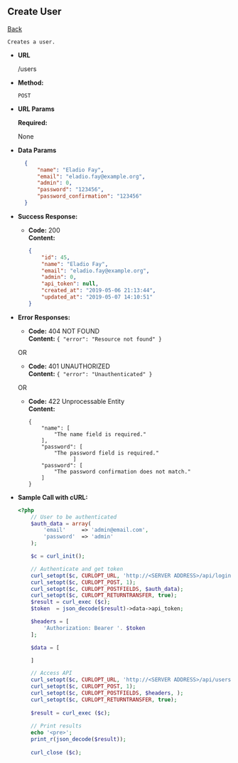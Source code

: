 **Create User** 
  ----
   [Back](endpoints.md)
   
    Creates a user.
  
  * **URL**
  
    /users
  
  * **Method:**
  
    `POST`
    
  *  **URL Params**
  
     **Required:**
   
     None  
  
  * **Data Params**
  
    ```json
      { 
          "name": "Eladio Fay",
          "email": "eladio.fay@example.org",
          "admin": 0,
          "password": "123456",
          "password_confirmation": "123456"
      }
      ```
  
  * **Success Response:**
  
    * **Code:** 200 <br />
      **Content:** 
      ```json
      { 
          "id": 45,
          "name": "Eladio Fay",
          "email": "eladio.fay@example.org",
          "admin": 0,
          "api_token": null,
          "created_at": "2019-05-06 21:13:44",
          "updated_at": "2019-05-07 14:10:51"
      }
      ```
   
  * **Error Responses:**
  
    * **Code:** 404 NOT FOUND <br />
      **Content:** `{ "error": "Resource not found" }`
  
    OR
  
    * **Code:** 401 UNAUTHORIZED <br />
      **Content:** `{ "error": "Unauthenticated" }`
      
    OR
      
    * **Code:** 422 Unprocessable Entity <br />
      **Content:** 
      ```
      {
          "name": [
              "The name field is required."
          ],
          "password": [
              "The password field is required."
                    ]
          "password": [
              "The password confirmation does not match."
          ]
      }
      ```
  

 
  * **Sample Call with cURL:**
  
    ```php
    <?php
        // User to be authenticated
        $auth_data = array(
            'email' 	=> 'admin@email.com',
            'password' 	=> 'admin'
        );
    
        $c = curl_init();
    
        // Authenticate and get token
        curl_setopt($c, CURLOPT_URL, 'http://<SERVER ADDRESS>/api/login');
        curl_setopt($c, CURLOPT_POST, 1);
        curl_setopt($c, CURLOPT_POSTFIELDS, $auth_data);
        curl_setopt($c, CURLOPT_RETURNTRANSFER, true);
        $result = curl_exec ($c);
        $token  = json_decode($result)->data->api_token;
    
        $headers = [
            'Authorization: Bearer '. $token
        ];
    
        $data = [
    
        ]
    
        // Access API
        curl_setopt($c, CURLOPT_URL, 'http://<SERVER ADDRESS>/api/users/5');
        curl_setopt($c, CURLOPT_POST, 1);
        curl_setopt($c, CURLOPT_POSTFIELDS, $headers, );
        curl_setopt($c, CURLOPT_RETURNTRANSFER, true);
            
        $result = curl_exec ($c);
        
        // Print results
        echo '<pre>';
        print_r(json_decode($result));
      
        curl_close ($c);
    ```
    
